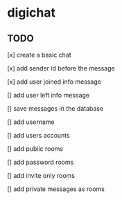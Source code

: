 # digichat

## TODO

[x] create a basic chat

[x] add sender id before the message

[x] add user joined info message

[] add user left info message

[] save messages in the database

[] add username

[] add users accounts

[] add public rooms

[] add password rooms

[] add invite only rooms

[] add private messages as rooms
